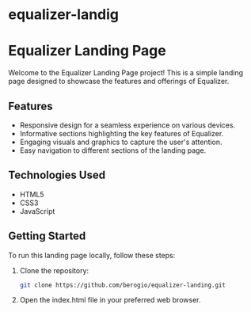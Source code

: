 # equalizer-landig
# Equalizer Landing Page

Welcome to the Equalizer Landing Page project! This is a simple landing page designed to showcase the features and offerings of Equalizer.

## Features

- Responsive design for a seamless experience on various devices.
- Informative sections highlighting the key features of Equalizer.
- Engaging visuals and graphics to capture the user's attention.
- Easy navigation to different sections of the landing page.



## Technologies Used

- HTML5
- CSS3
- JavaScript


## Getting Started

To run this landing page locally, follow these steps:

1. Clone the repository:

   ```bash
   git clone https://github.com/berogio/equalizer-landing.git
2. Open the index.html file in your preferred web browser.
